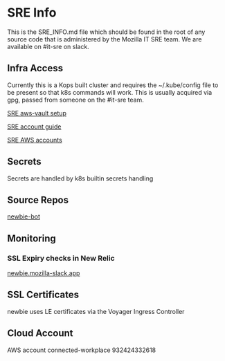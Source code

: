 # SRE Info
This is the SRE_INFO.md file which should be found in the root of any source code that is
administered by the Mozilla IT SRE team. We are available on #it-sre on slack.

## Infra Access
Currently this is a Kops built cluster and requires the ~/.kube/config file to be present
so that k8s commands will work.  This is usually acquired via gpg, passed from someone on the #it-sre team.

[SRE aws-vault setup](https://mana.mozilla.org/wiki/display/SRE/aws-vault)

[SRE account guide](https://mana.mozilla.org/wiki/display/SRE/AWS+Account+access+guide)

[SRE AWS accounts](https://github.com/mozilla-it/itsre-accounts/blob/master/accounts/mozilla-itsre/terraform.tfvars#L5)

## Secrets
Secrets are handled by k8s builtin secrets handling

## Source Repos
[newbie-bot](https://github.com/mozilla-it/newbie-bot)

## Monitoring

### SSL Expiry checks in New Relic
[newbie.mozilla-slack.app](https://synthetics.newrelic.com/accounts/2239138/monitors/554cb212-7ab3-494d-af42-73495bf01ac7)
## SSL Certificates
newbie uses LE certificates via the Voyager Ingress Controller

## Cloud Account
AWS account connected-workplace 932424332618
